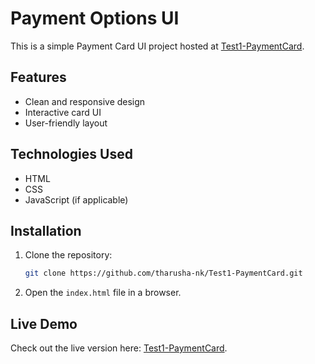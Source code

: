 # Payment Options UI

This is a simple Payment Card UI project hosted at [Test1-PaymentCard](https://tharusha-nk.github.io/Test1-PaymentCard/).

## Features
- Clean and responsive design
- Interactive card UI
- User-friendly layout

## Technologies Used
- HTML
- CSS
- JavaScript (if applicable)

## Installation
1. Clone the repository:
   ```bash
   git clone https://github.com/tharusha-nk/Test1-PaymentCard.git
   ```
2. Open the `index.html` file in a browser.

## Live Demo
Check out the live version here: [Test1-PaymentCard](https://tharusha-nk.github.io/Test1-PaymentCard/).
